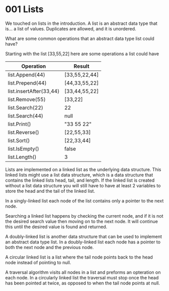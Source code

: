 # 001 Lists

We touched on lists in the introduction. A list is an abstract data type that is... a list of values. Duplicates are allowed, and it is unordered.

What are some common operations that an abstract data type list could have?

Starting with the list \[33,55,22] here are some operations a list could have

| Operation               | Result         |
| ----------------------- | -------------- |
| list.Append(44)         | \[33,55,22,44] |
| list.Prepend(44)        | \[44,33,55,22] |
| list.insertAfter(33,44) | \[33,44,55,22] |
| list.Remove(55)         | \[33,22]       |
| list.Search(22)         | 22             |
| list.Search(44)         | null           |
| list.Print()            | "33 55 22"     |
| list.Reverse()          | \[22,55,33]    |
| list.Sort()             | \[22,33,44]    |
| list.IsEmpty()          | false          |
| list.Length()           | 3              |

Lists are implemented on a linked list as the underlying data structure. This linked lists might use a list data structure, which is a data structure that contains the linked lists head, tail, and length. If the linked list is created without a list data structure you will still have to have at least 2 variables to store the head and the tail of the linked list.

In a singly-linked list each node of the list contains only a pointer to the next node.

Searching a linked list happens by checking the current node, and if it is not the desired search value then moving on to the next node. It will continue this until the desired value is found and returned.

A doubly-linked list is another data structure that can be used to implement an abstract data type list. In a doubly-linked list each node has a pointer to both the next node and the previous node.

A circular linked list is a list where the tail node points back to the head node instead of pointing to null.

A traversal algorithm visits all nodes in a list and preforms an opteration on each node. In a circularly linked list the traversal must stop once the head has been pointed at twice, as opposed to when the tail node points at null.

